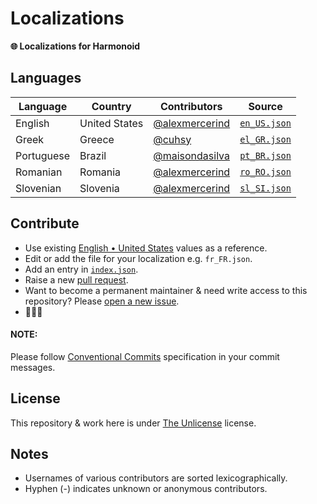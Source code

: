 # Localizations

**🌐 Localizations for Harmonoid**

## Languages

| Language | Country | Contributors | Source |
| -------- | ------- | ------------ | ------ |
|English|United States| [@alexmercerind](https://github.com/alexmercerind) | [`en_US.json`](./localizations/en_US.json) |
|Greek|Greece| [@cuhsy](https://github.com/cuhsy) | [`el_GR.json`](./localizations/el_GR.json) |
|Portuguese|Brazil| [@maisondasilva](https://github.com/maisondasilva) | [`pt_BR.json`](./localizations/pt_BR.json) |
|Romanian|Romania| [@alexmercerind](https://github.com/alexmercerind) | [`ro_RO.json`](./localizations/ro_RO.json) |
|Slovenian|Slovenia| [@alexmercerind](https://github.com/alexmercerind) | [`sl_SI.json`](./localizations/sl_SI.json) |

## Contribute

- Use existing [English • United States](./localizations/en_US.json) values as a reference.
- Edit or add the file for your localization e.g. `fr_FR.json`.
- Add an entry in [`index.json`](./index.json).
- Raise a new [pull request](https://github.com/harmonoid/localizations/pulls).
- Want to become a permanent maintainer & need write access to this repository? Please [open a new issue](https://github.com/harmonoid/localizations/issues/new).
- 🎉🎉🎉

#### NOTE:

Please follow [Conventional Commits](https://www.conventionalcommits.org/en/v1.0.0/#summary) specification in your commit messages.

## License

This repository & work here is under [The Unlicense](https://unlicense.org/) license.

## Notes

- Usernames of various contributors are sorted lexicographically.
- Hyphen (-) indicates unknown or anonymous contributors.
